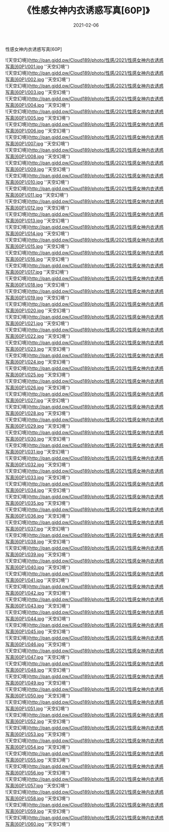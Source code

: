 ﻿---
layout: post
title:  《性感女神内衣诱惑写真[60P]》
date:   2021-02-06
img: http://pan.gjdd.pw/Cloud189/photo/性感/2021/性感女神内衣诱惑写真[60P]/000.jpg
categories: [美女, 性感, 泳衣]
---

性感女神内衣诱惑写真[60P]



![天空幻境](http://pan.gjdd.pw/Cloud189/photo/性感/2021/性感女神内衣诱惑写真[60P]/001.jpg ''天空幻境'') <br>
![天空幻境](http://pan.gjdd.pw/Cloud189/photo/性感/2021/性感女神内衣诱惑写真[60P]/002.jpg ''天空幻境'') <br>
![天空幻境](http://pan.gjdd.pw/Cloud189/photo/性感/2021/性感女神内衣诱惑写真[60P]/003.jpg ''天空幻境'') <br>
![天空幻境](http://pan.gjdd.pw/Cloud189/photo/性感/2021/性感女神内衣诱惑写真[60P]/004.jpg ''天空幻境'') <br>
![天空幻境](http://pan.gjdd.pw/Cloud189/photo/性感/2021/性感女神内衣诱惑写真[60P]/005.jpg ''天空幻境'') <br>
![天空幻境](http://pan.gjdd.pw/Cloud189/photo/性感/2021/性感女神内衣诱惑写真[60P]/006.jpg ''天空幻境'') <br>
![天空幻境](http://pan.gjdd.pw/Cloud189/photo/性感/2021/性感女神内衣诱惑写真[60P]/007.jpg ''天空幻境'') <br>
![天空幻境](http://pan.gjdd.pw/Cloud189/photo/性感/2021/性感女神内衣诱惑写真[60P]/008.jpg ''天空幻境'') <br>
![天空幻境](http://pan.gjdd.pw/Cloud189/photo/性感/2021/性感女神内衣诱惑写真[60P]/009.jpg ''天空幻境'') <br>
![天空幻境](http://pan.gjdd.pw/Cloud189/photo/性感/2021/性感女神内衣诱惑写真[60P]/010.jpg ''天空幻境'') <br>
![天空幻境](http://pan.gjdd.pw/Cloud189/photo/性感/2021/性感女神内衣诱惑写真[60P]/011.jpg ''天空幻境'') <br>
![天空幻境](http://pan.gjdd.pw/Cloud189/photo/性感/2021/性感女神内衣诱惑写真[60P]/012.jpg ''天空幻境'') <br>
![天空幻境](http://pan.gjdd.pw/Cloud189/photo/性感/2021/性感女神内衣诱惑写真[60P]/013.jpg ''天空幻境'') <br>
![天空幻境](http://pan.gjdd.pw/Cloud189/photo/性感/2021/性感女神内衣诱惑写真[60P]/014.jpg ''天空幻境'') <br>
![天空幻境](http://pan.gjdd.pw/Cloud189/photo/性感/2021/性感女神内衣诱惑写真[60P]/015.jpg ''天空幻境'') <br>
![天空幻境](http://pan.gjdd.pw/Cloud189/photo/性感/2021/性感女神内衣诱惑写真[60P]/016.jpg ''天空幻境'') <br>
![天空幻境](http://pan.gjdd.pw/Cloud189/photo/性感/2021/性感女神内衣诱惑写真[60P]/017.jpg ''天空幻境'') <br>
![天空幻境](http://pan.gjdd.pw/Cloud189/photo/性感/2021/性感女神内衣诱惑写真[60P]/018.jpg ''天空幻境'') <br>
![天空幻境](http://pan.gjdd.pw/Cloud189/photo/性感/2021/性感女神内衣诱惑写真[60P]/019.jpg ''天空幻境'') <br>
![天空幻境](http://pan.gjdd.pw/Cloud189/photo/性感/2021/性感女神内衣诱惑写真[60P]/020.jpg ''天空幻境'') <br>
![天空幻境](http://pan.gjdd.pw/Cloud189/photo/性感/2021/性感女神内衣诱惑写真[60P]/021.jpg ''天空幻境'') <br>
![天空幻境](http://pan.gjdd.pw/Cloud189/photo/性感/2021/性感女神内衣诱惑写真[60P]/022.jpg ''天空幻境'') <br>
![天空幻境](http://pan.gjdd.pw/Cloud189/photo/性感/2021/性感女神内衣诱惑写真[60P]/023.jpg ''天空幻境'') <br>
![天空幻境](http://pan.gjdd.pw/Cloud189/photo/性感/2021/性感女神内衣诱惑写真[60P]/024.jpg ''天空幻境'') <br>
![天空幻境](http://pan.gjdd.pw/Cloud189/photo/性感/2021/性感女神内衣诱惑写真[60P]/025.jpg ''天空幻境'') <br>
![天空幻境](http://pan.gjdd.pw/Cloud189/photo/性感/2021/性感女神内衣诱惑写真[60P]/026.jpg ''天空幻境'') <br>
![天空幻境](http://pan.gjdd.pw/Cloud189/photo/性感/2021/性感女神内衣诱惑写真[60P]/027.jpg ''天空幻境'') <br>
![天空幻境](http://pan.gjdd.pw/Cloud189/photo/性感/2021/性感女神内衣诱惑写真[60P]/028.jpg ''天空幻境'') <br>
![天空幻境](http://pan.gjdd.pw/Cloud189/photo/性感/2021/性感女神内衣诱惑写真[60P]/029.jpg ''天空幻境'') <br>
![天空幻境](http://pan.gjdd.pw/Cloud189/photo/性感/2021/性感女神内衣诱惑写真[60P]/030.jpg ''天空幻境'') <br>
![天空幻境](http://pan.gjdd.pw/Cloud189/photo/性感/2021/性感女神内衣诱惑写真[60P]/031.jpg ''天空幻境'') <br>
![天空幻境](http://pan.gjdd.pw/Cloud189/photo/性感/2021/性感女神内衣诱惑写真[60P]/032.jpg ''天空幻境'') <br>
![天空幻境](http://pan.gjdd.pw/Cloud189/photo/性感/2021/性感女神内衣诱惑写真[60P]/033.jpg ''天空幻境'') <br>
![天空幻境](http://pan.gjdd.pw/Cloud189/photo/性感/2021/性感女神内衣诱惑写真[60P]/034.jpg ''天空幻境'') <br>
![天空幻境](http://pan.gjdd.pw/Cloud189/photo/性感/2021/性感女神内衣诱惑写真[60P]/035.jpg ''天空幻境'') <br>
![天空幻境](http://pan.gjdd.pw/Cloud189/photo/性感/2021/性感女神内衣诱惑写真[60P]/036.jpg ''天空幻境'') <br>
![天空幻境](http://pan.gjdd.pw/Cloud189/photo/性感/2021/性感女神内衣诱惑写真[60P]/037.jpg ''天空幻境'') <br>
![天空幻境](http://pan.gjdd.pw/Cloud189/photo/性感/2021/性感女神内衣诱惑写真[60P]/038.jpg ''天空幻境'') <br>
![天空幻境](http://pan.gjdd.pw/Cloud189/photo/性感/2021/性感女神内衣诱惑写真[60P]/039.jpg ''天空幻境'') <br>
![天空幻境](http://pan.gjdd.pw/Cloud189/photo/性感/2021/性感女神内衣诱惑写真[60P]/040.jpg ''天空幻境'') <br>
![天空幻境](http://pan.gjdd.pw/Cloud189/photo/性感/2021/性感女神内衣诱惑写真[60P]/041.jpg ''天空幻境'') <br>
![天空幻境](http://pan.gjdd.pw/Cloud189/photo/性感/2021/性感女神内衣诱惑写真[60P]/042.jpg ''天空幻境'') <br>
![天空幻境](http://pan.gjdd.pw/Cloud189/photo/性感/2021/性感女神内衣诱惑写真[60P]/043.jpg ''天空幻境'') <br>
![天空幻境](http://pan.gjdd.pw/Cloud189/photo/性感/2021/性感女神内衣诱惑写真[60P]/044.jpg ''天空幻境'') <br>
![天空幻境](http://pan.gjdd.pw/Cloud189/photo/性感/2021/性感女神内衣诱惑写真[60P]/045.jpg ''天空幻境'') <br>
![天空幻境](http://pan.gjdd.pw/Cloud189/photo/性感/2021/性感女神内衣诱惑写真[60P]/046.jpg ''天空幻境'') <br>
![天空幻境](http://pan.gjdd.pw/Cloud189/photo/性感/2021/性感女神内衣诱惑写真[60P]/047.jpg ''天空幻境'') <br>
![天空幻境](http://pan.gjdd.pw/Cloud189/photo/性感/2021/性感女神内衣诱惑写真[60P]/048.jpg ''天空幻境'') <br>
![天空幻境](http://pan.gjdd.pw/Cloud189/photo/性感/2021/性感女神内衣诱惑写真[60P]/049.jpg ''天空幻境'') <br>
![天空幻境](http://pan.gjdd.pw/Cloud189/photo/性感/2021/性感女神内衣诱惑写真[60P]/050.jpg ''天空幻境'') <br>
![天空幻境](http://pan.gjdd.pw/Cloud189/photo/性感/2021/性感女神内衣诱惑写真[60P]/051.jpg ''天空幻境'') <br>
![天空幻境](http://pan.gjdd.pw/Cloud189/photo/性感/2021/性感女神内衣诱惑写真[60P]/052.jpg ''天空幻境'') <br>
![天空幻境](http://pan.gjdd.pw/Cloud189/photo/性感/2021/性感女神内衣诱惑写真[60P]/053.jpg ''天空幻境'') <br>
![天空幻境](http://pan.gjdd.pw/Cloud189/photo/性感/2021/性感女神内衣诱惑写真[60P]/054.jpg ''天空幻境'') <br>
![天空幻境](http://pan.gjdd.pw/Cloud189/photo/性感/2021/性感女神内衣诱惑写真[60P]/055.jpg ''天空幻境'') <br>
![天空幻境](http://pan.gjdd.pw/Cloud189/photo/性感/2021/性感女神内衣诱惑写真[60P]/056.jpg ''天空幻境'') <br>
![天空幻境](http://pan.gjdd.pw/Cloud189/photo/性感/2021/性感女神内衣诱惑写真[60P]/057.jpg ''天空幻境'') <br>
![天空幻境](http://pan.gjdd.pw/Cloud189/photo/性感/2021/性感女神内衣诱惑写真[60P]/058.jpg ''天空幻境'') <br>
![天空幻境](http://pan.gjdd.pw/Cloud189/photo/性感/2021/性感女神内衣诱惑写真[60P]/059.jpg ''天空幻境'') <br>
![天空幻境](http://pan.gjdd.pw/Cloud189/photo/性感/2021/性感女神内衣诱惑写真[60P]/060.jpg ''天空幻境'') <br>